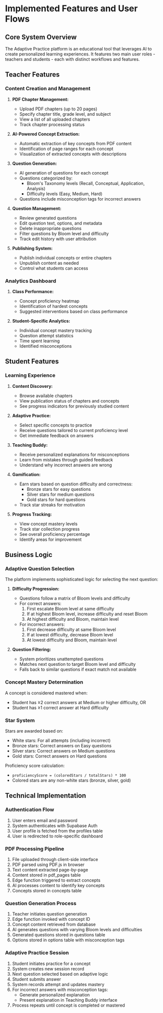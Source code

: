 # Implemented Features and User Flows

## Core System Overview

The Adaptive Practice platform is an educational tool that leverages AI to create personalized learning experiences. It features two main user roles - teachers and students - each with distinct workflows and features.

## Teacher Features

### Content Creation and Management

1. **PDF Chapter Management:**
   - Upload PDF chapters (up to 20 pages)
   - Specify chapter title, grade level, and subject
   - View a list of all uploaded chapters
   - Track chapter processing status

2. **AI-Powered Concept Extraction:**
   - Automatic extraction of key concepts from PDF content
   - Identification of page ranges for each concept
   - Visualization of extracted concepts with descriptions

3. **Question Generation:**
   - AI generation of questions for each concept
   - Questions categorized by:
     - Bloom's Taxonomy levels (Recall, Conceptual, Application, Analysis)
     - Difficulty levels (Easy, Medium, Hard)
   - Questions include misconception tags for incorrect answers

4. **Question Management:**
   - Review generated questions
   - Edit question text, options, and metadata
   - Delete inappropriate questions
   - Filter questions by Bloom level and difficulty
   - Track edit history with user attribution

5. **Publishing System:**
   - Publish individual concepts or entire chapters
   - Unpublish content as needed
   - Control what students can access

### Analytics Dashboard

1. **Class Performance:**
   - Concept proficiency heatmap
   - Identification of hardest concepts
   - Suggested interventions based on class performance

2. **Student-Specific Analytics:**
   - Individual concept mastery tracking
   - Question attempt statistics
   - Time spent learning
   - Identified misconceptions

## Student Features

### Learning Experience

1. **Content Discovery:**
   - Browse available chapters
   - View publication status of chapters and concepts
   - See progress indicators for previously studied content

2. **Adaptive Practice:**
   - Select specific concepts to practice
   - Receive questions tailored to current proficiency level
   - Get immediate feedback on answers

3. **Teaching Buddy:**
   - Receive personalized explanations for misconceptions
   - Learn from mistakes through guided feedback
   - Understand why incorrect answers are wrong

4. **Gamification:**
   - Earn stars based on question difficulty and correctness:
     - Bronze stars for easy questions
     - Silver stars for medium questions
     - Gold stars for hard questions
   - Track star streaks for motivation

5. **Progress Tracking:**
   - View concept mastery levels
   - Track star collection progress
   - See overall proficiency percentage
   - Identify areas for improvement

## Business Logic

### Adaptive Question Selection

The platform implements sophisticated logic for selecting the next question:

1. **Difficulty Progression:**
   - Questions follow a matrix of Bloom levels and difficulty
   - For correct answers:
     1. First escalate Bloom level at same difficulty
     2. If at highest Bloom level, increase difficulty and reset Bloom
     3. At highest difficulty and Bloom, maintain level
   - For incorrect answers:
     1. First decrease difficulty at same Bloom level
     2. If at lowest difficulty, decrease Bloom level
     3. At lowest difficulty and Bloom, maintain level

2. **Question Filtering:**
   - System prioritizes unattempted questions
   - Matches next question to target Bloom level and difficulty
   - Falls back to similar questions if exact match not available

### Concept Mastery Determination

A concept is considered mastered when:
- Student has ≥2 correct answers at Medium or higher difficulty, OR
- Student has ≥1 correct answer at Hard difficulty

### Star System

Stars are awarded based on:
- White stars: For all attempts (including incorrect)
- Bronze stars: Correct answers on Easy questions
- Silver stars: Correct answers on Medium questions
- Gold stars: Correct answers on Hard questions

Proficiency score calculation:
- `proficiencyScore = (coloredStars / totalStars) * 100`
- Colored stars are any non-white stars (bronze, silver, gold)

## Technical Implementation

### Authentication Flow

1. User enters email and password
2. System authenticates with Supabase Auth
3. User profile is fetched from the profiles table
4. User is redirected to role-specific dashboard

### PDF Processing Pipeline

1. File uploaded through client-side interface
2. PDF parsed using PDF.js in browser
3. Text content extracted page-by-page
4. Content stored in pdf_pages table
5. Edge function triggered to extract concepts
6. AI processes content to identify key concepts
7. Concepts stored in concepts table

### Question Generation Process

1. Teacher initiates question generation
2. Edge function invoked with concept ID
3. Concept content retrieved from database
4. AI generates questions with varying Bloom levels and difficulties
5. Generated questions stored in questions table
6. Options stored in options table with misconception tags

### Adaptive Practice Session

1. Student initiates practice for a concept
2. System creates new session record
3. Next question selected based on adaptive logic
4. Student submits answer
5. System records attempt and updates mastery
6. For incorrect answers with misconception tags:
   - Generate personalized explanation
   - Present explanation in Teaching Buddy interface
7. Process repeats until concept is completed or mastered